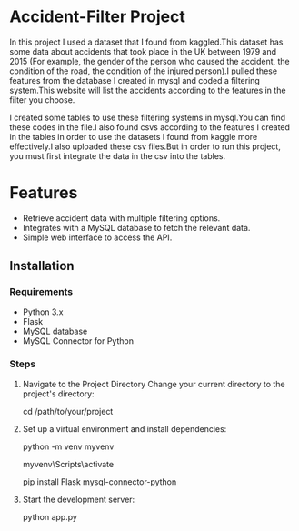 # Accident-Filter Project

In this project I used a dataset that I found from kaggled.This dataset has some data about accidents that took place in the UK between 1979 and 2015 (For example, the gender of the person who caused the accident, the condition of the road, the condition of the injured person).I pulled these features from the database I created in mysql and coded a filtering system.This website will list the accidents according to the features in the filter you choose.

I created some tables to use these filtering systems in mysql.You can find these codes in the file.I also found csvs according to the features I created in the tables in order to use the datasets I found from kaggle more effectively.I also uploaded these csv files.But in order to run this project, you must first integrate the data in the csv into the tables.


# Features

- Retrieve accident data with multiple filtering options.
- Integrates with a MySQL database to fetch the relevant data.
- Simple web interface to access the API.

## Installation

### Requirements

- Python 3.x
- Flask
- MySQL database
- MySQL Connector for Python

### Steps

1. Navigate to the Project Directory
    Change your current directory to the project's directory:

    cd /path/to/your/project

2. Set up a virtual environment and install dependencies:

    python -m venv myvenv

    myvenv\Scripts\activate

    pip install Flask mysql-connector-python
    
    
3. Start the development server:

    python app.py 
    

